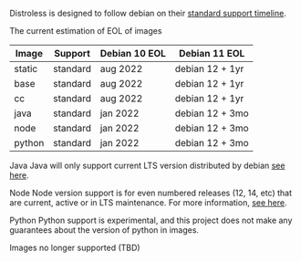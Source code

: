Distroless is designed to follow debian on their [standard support timeline](https://wiki.debian.org/DebianReleases#Production_Releases).

The current estimation of EOL of images

| Image       |  Support    | Debian 10 EOL | Debian 11 EOL   |
| ----------- | ----------- | ------------- | --------------- |
| static      | standard    | aug 2022      | debian 12 + 1yr |
| base        | standard    | aug 2022      | debian 12 + 1yr |
| cc          | standard    | aug 2022      | debian 12 + 1yr |
| java        | standard    | jan 2022      | debian 12 + 3mo |
| node        | standard    | jan 2022      | debian 12 + 3mo |
| python      | standard    | jan 2022      | debian 12 + 3mo |


Java
Java will only support current LTS version distributed by debian [see here](https://wiki.debian.org/Java).

Node
Node version support is for even numbered releases (12, 14, etc) that are current, active or in LTS maintenance. For more information, [see here](https://nodejs.org/en/about/releases/).

Python
Python support is experimental, and this project does not make any guarantees about the version of python in images.


Images no longer supported (TBD)
